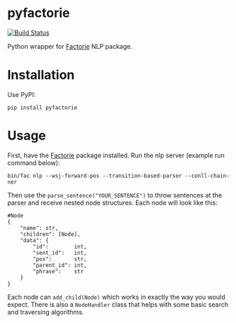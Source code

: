 # pyfactorie
[![Build Status](https://travis-ci.org/eddotman/pyfactorie.svg?branch=master)](https://travis-ci.org/eddotman/pyfactorie)

Python wrapper for [Factorie](http://factorie.cs.umass.edu/) NLP package.

# Installation
Use PyPI:

    pip install pyfactorie

# Usage
First, have the [Factorie](htpp://factorie.cs.umass.edu) package installed. Run the nlp server (example run command below):

    bin/fac nlp --wsj-forward-pos --transition-based-parser --conll-chain-ner

Then use the `parse_sentence("YOUR_SENTENCE")` to throw sentences at the parser and receive nested node structures. Each node will look like this:

    #Node
    {
        "name": str,
        "children": [Node],
        "data": {
            "id":        int,
            "sent_id":   int,
            "pos":       str,
            "parent_id": int,
            "phrase":    str
        }
    }

Each node can `add_child(Node)` which works in exactly the way you would expect. There is also a `NodeHandler` class that helps with some basic search and traversing algorithms.
